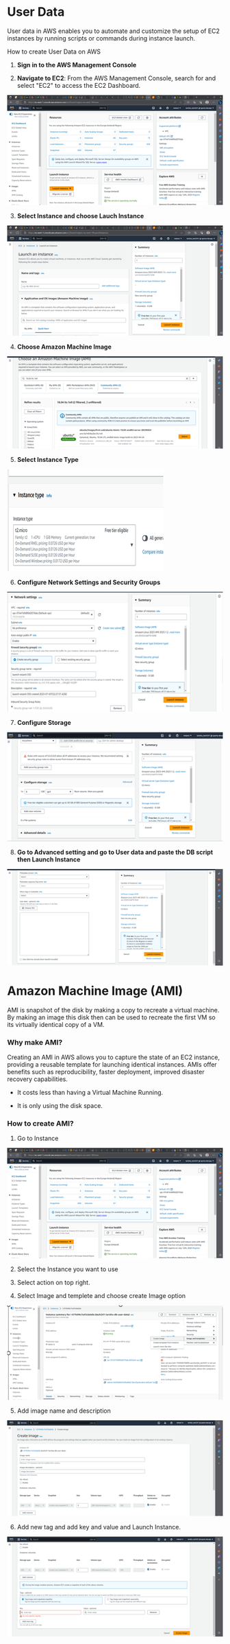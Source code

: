 # User Data

User data in AWS enables you to automate and customize the setup of EC2 instances by running scripts or commands during instance launch.

How to create User Data on AWS
1. **Sign in to the AWS Management Console**


2. **Navigate to EC2**: From the AWS Management Console, search for and select "EC2" to access the EC2 Dashboard.

![Alt text](<EC2 Dashboard.png>)


3. **Select Instance and choose Lauch Instance**

![Alt text](<Launch Instance.png>)

4. **Choose Amazon Machine Image**

![Alt text](<Choose Image.png>)

5. **Select Instance Type**

![Alt text](<Select Instance.png>)

6. **Configure Network Settings and Security Groups**

![Alt text](<Configure Network.png>)


7. **Configure Storage**

![Alt text](<security group.png>)

8. **Go to Advanced setting and go to User data and paste the DB script then Launch Instance**

![Alt text](<User data.png>)


# Amazon Machine Image (AMI)

AMI is snapshot of the disk by making a copy to recreate a virtual machine.  By making an image this disk then can be used to recreate the first VM so its virtually identical copy of a VM. 


### Why make AMI?

Creating an AMI in AWS allows you to capture the state of an EC2 instance, providing a reusable template for launching identical instances. AMIs offer benefits such as reproducibility, faster deployment, improved disaster recovery capabilities.

- It costs less than having a Virtual Machine Running.

- It is only using the disk space.


### How to create AMI?

1. Go to Instance

![Alt text](<EC2 Dashboard.png>)

2. Select the Instance you want to use

3. Select action on top right.

4. Select Image and templete and choose create Image option

![Alt text](<Creating AMI.png>)

5. Add image name and description

![Alt text](<Add image name and description.png>)

6. Add new tag and add key and value and Launch Instance. 
   
![Alt text](<Add new tag.png>)





